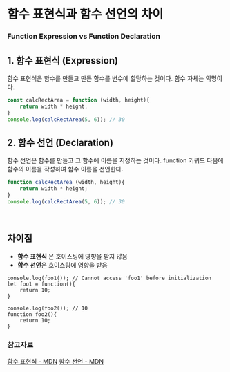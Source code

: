 # 함수 표현식과 함수 선언의 차이
### Function Expression vs Function Declaration

## 1. 함수 표현식 (Expression)
함수 표현식은 함수를 만들고 만든 함수를 변수에 할당하는 것이다. 함수 자체는 익명이다.
```js
const calcRectArea = function (width, height){
    return width * height;
}
console.log(calcRectArea(5, 6)); // 30
```

## 2. 함수 선언 (Declaration)
함수 선언은 함수를 만들고 그 함수에 이름을 지정하는 것이다.
function 키워드 다음에 함수의 이름을 작성하여 함수 이름을 선언한다.
```js
function calcRectArea (width, height){
    return width * height;
}
console.log(calcRectArea(5, 6)); // 30
```
<BR>

## 차이점
- **함수 표현식** 은 호이스팅에 영향을 받지 않음
- **함수 선언**은 호이스팅에 영향을 받음
```JS
console.log(foo1()); // Cannot access 'foo1' before initialization
let foo1 = function(){
    return 10;
}

console.log(foo2()); // 10
function foo2(){
    return 10;
}
```

### 참고자료
[함수 표현식 - MDN](https://developer.mozilla.org/ko/docs/Web/JavaScript/Reference/Operators/function)
[함수 선언 - MDN](https://developer.mozilla.org/ko/docs/Web/JavaScript/Reference/Statements/function)